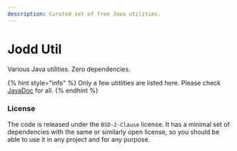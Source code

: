 ```yaml
---
description: Curated set of free Java utilities.
---
```


# Jodd Util

Various Java utilities. Zero dependencies.

{% hint style="info" %}
Only a few utitlities are listed here. Please check [JavaDoc](https://javadoc.io/doc/org.jodd/jodd-util) for all.
{% endhint %}

### License

The code is released under the `BSD-2-Clause` license. It has a minimal set of dependencies with the same or similarly open license, so you should be able to use it in any project and for any purpose.

